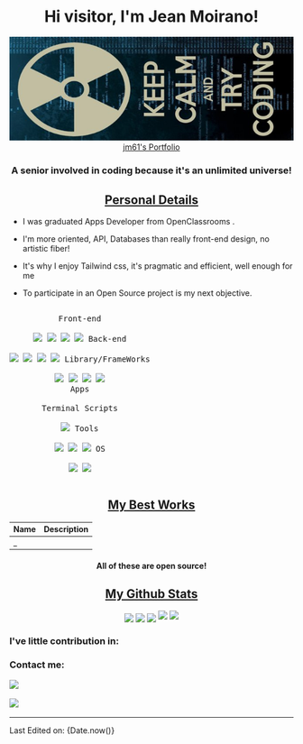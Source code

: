 
<h1 align="center">Hi visitor, I'm Jean Moirano!</h1>
<p align="center">
<img src="a.jpg" alt="logo" 'border-radius'="1rem"/><br>
<a href="https://www.jm61.dev" target="_blank">jm61's Portfolio</a>
</p>
<h3 align="center">A senior involved in coding because it's an unlimited universe!</h3>
<h2 align="center"><u>Personal Details</u></h2>
<p align="center">

 - I was graduated Apps Developer from OpenClassrooms .
 
 - I'm more oriented, API, Databases than really front-end design, no artistic fiber!

 - It's why I enjoy Tailwind css, it's pragmatic and efficient, well enough for me

 - To participate in an Open Source project is my next objective.

</p>

<p style="display: inline-block;" align="center">
  <kbd>
    <kbd>Front-end</kbd>
    <br>
    <br>
    <img width="30px" src="https://cdn.jsdelivr.net/gh/devicons/devicon/icons/html5/html5-original.svg" /> 
    <img width="30px" src="https://cdn.jsdelivr.net/gh/devicons/devicon/icons/css3/css3-plain.svg" /> 
    <img width="30px" src="https://cdn.jsdelivr.net/gh/devicons/devicon/icons/sass/sass-original.svg" /> 
    <img width="30px" src="https://cdn.jsdelivr.net/gh/devicons/devicon/icons/javascript/javascript-original.svg" />
  </kbd>
  <kbd>
    <kbd>Back-end</kbd>
    <br>
    <br>
    <img width="30px" src="https://cdn.jsdelivr.net/gh/devicons/devicon/icons/php/php-original.svg" />
    <img width="30px" src="https://cdn.jsdelivr.net/gh/devicons/devicon/icons/go/go-original.svg" />
    <img width="30px" src="https://cdn.jsdelivr.net/gh/devicons/devicon/icons/typescript/typescript-original.svg" />
    <img width="30px" src="https://cdn.jsdelivr.net/gh/devicons/devicon/icons/nodejs/nodejs-original.svg" />
  </kbd>
  <kbd>
    <kbd>Library/FrameWorks</kbd>
    <br>
    <br>
    <img width="30px" src="https://cdn.jsdelivr.net/gh/devicons/devicon/icons/tailwindcss/tailwindcss-plain.svg" />
    <img width="30px" src="https://cdn.jsdelivr.net/gh/devicons/devicon/icons/bootstrap/bootstrap-original.svg" />
    <img width="30px" src="https://cdn.jsdelivr.net/gh/devicons/devicon/icons/react/react-original.svg" />
    <img width="30px" src="https://cdn.jsdelivr.net/gh/devicons/devicon/icons/svelte/svelte-original.svg" />
  </kbd>
  <br>
  <kbd>
    <kbd>Apps</kbd>
    <br>
    <br>
  </kbd>
  <kbd>
    <kbd>Terminal Scripts</kbd>
    <br>
    <br>
    <img width="30px" src="https://cdn.jsdelivr.net/gh/devicons/devicon/icons/bash/bash-original.svg" />
  </kbd>
  <kbd>
    <kbd>Tools</kbd>
    <br>
    <br>
    <img width="30px" src="https://cdn.jsdelivr.net/gh/devicons/devicon/icons/vscode/vscode-original.svg" />
    <img width="30px" src="https://github.com/termux/termux-app/raw/master/app/src/main/res/mipmap-xxxhdpi/ic_launcher.png" />
    <img width="30px" src="https://upload.wikimedia.org/wikipedia/commons/thumb/b/b2/Repl.it_logo.svg/512px-Repl.it_logo.svg.png">
  </kbd>
  <kbd>
    <kbd>OS</kbd>
    <br>
    <br>
    <img width="30px" src="https://cdn.jsdelivr.net/gh/devicons/devicon/icons/linux/linux-original.svg" />
    <img width="30px" src="https://cdn.jsdelivr.net/gh/devicons/devicon/icons/windows8/windows8-original.svg" />
  </kbd>
</p>

<h2 align="center"><u>My Best Works</u></h2>

| Name                  | Description                                                |
| ---------------------------------|--------------------------------------------------------------- |
| _
<h4 align="center">All of these are open source!</h4>

<h2 align="center"><u>My Github Stats</u></h2>
<p align="center">
<img align="center" src="https://github-readme-stats.vercel.app/api/top-langs/?username=jm61&layout=compact&bg_color=0,73FA79,73FDFF,7A81FF&theme=graywhite&langs_count=10&exclude_repo=kasweb">
<img align="center" src="https://github-readme-stats.vercel.app/api?username=jm61&count_private=true&show_icons=trueline_height=21&bg_color=0,EC6C6C,FFD479,FFFC79,73FA79&theme=graywhite">	
<img align="center" src="https://github-readme-streak-stats.herokuapp.com/?user=jm61&theme=dracula">
<img src="https://metrics.lecoq.io/jm61?template=classic&achievements=1&achievements.threshold=C&achievements.secrets=true&achievements.display=compact&achievements.limit=0&config.timezone=Europe%2FDhaka">	
<img src="https://github-profile-trophy.vercel.app/?username=jm61&theme=onedark&title=MultiLanguage,Stars,Commit,Followers,Repo,PR">
</p>

### I've little contribution in:



### Contact me:

<a href="https://github.com/jm61" target="_blank"><img src="https://img.shields.io/badge/Github-JM61-green?style=for-the-badge&logo=github"></a>

<a href="mailto:jean.moirano@gmail.com" target="_blank"><img src="https://img.shields.io/badge/Email-jean.moirano@gmail.com-teal?style=for-the-badge&logo=gmail"></a>

------

Last Edited on: {Date.now()}

